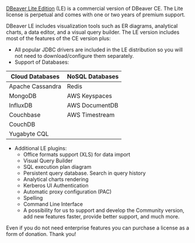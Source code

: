 <a href="https://dbeaver.com/dbeaver-lite/">DBeaver Lite Edition</a> (LE) is a commercial version of DBeaver CE. The
Lite license is perpetual and comes with one or two years of premium support.

DBeaver LE includes visualization tools such as ER diagrams, analytical charts, a data editor, and a visual query
builder. The LE version includes most of the features of the CE version plus:

- All popular JDBC drivers are included in the LE distribution so you will not need to download/configure them separately.
- Support of Databases:

 Cloud Databases  | NoSQL Databases 
------------------|-----------------
 Apache Cassandra | Redis           
 MongoDB          | AWS Keyspaces   
 InfluxDB         | AWS DocumentDB  
 Couchbase        | AWS Timestream  
 CouchDB          |
 Yugabyte CQL     |

- Additional LE plugins:
  - Office formats support (XLS) for data import
  - Visual Query Builder
  - SQL execution plan diagram
  - Persistent query database. Search in query history
  - Analytical charts rendering
  - Kerberos UI Authentication
  - Automatic proxy configuration (PAC) 
  - Spelling
  - Command Line Interface
  - A possibility for us to support and develop the Community version, add new features faster, provide better support, and much more.

Even if you do not need enterprise features you can purchase a license as a form of donation. Thank you!